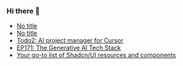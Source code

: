 ### Hi there 👋

<!-- daily.dev BOOKMARKS:START -->
- [No title](https://app.daily.dev/posts/slI8UexnV?utm_source=rss&utm_medium=bookmarks&utm_campaign=PnGboN99PhXCxFrWGGg2C)
- [No title](https://app.daily.dev/posts/zBlHXSKRt?utm_source=rss&utm_medium=bookmarks&utm_campaign=PnGboN99PhXCxFrWGGg2C)
- [Todo2: AI project manager for Cursor](https://app.daily.dev/posts/BjdKgqedq?utm_source=rss&utm_medium=bookmarks&utm_campaign=PnGboN99PhXCxFrWGGg2C)
- [EP171: The Generative AI Tech Stack](https://app.daily.dev/posts/kH6aEzhJc?utm_source=rss&utm_medium=bookmarks&utm_campaign=PnGboN99PhXCxFrWGGg2C)
- [Your go-to list of Shadcn/UI resources and components](https://app.daily.dev/posts/v6Wv2Jywm?utm_source=rss&utm_medium=bookmarks&utm_campaign=PnGboN99PhXCxFrWGGg2C)
<!-- daily.dev BOOKMARKS:END -->

<!--
**dinesh4monto/dinesh4monto** is a ✨ _special_ ✨ repository because its `README.md` (this file) appears on your GitHub profile.

Here are some ideas to get you started:

- 🔭 I’m currently working on ...
- 🌱 I’m currently learning ...
- 👯 I’m looking to collaborate on ...
- 🤔 I’m looking for help with ...
- 💬 Ask me about ...
- 📫 How to reach me: ...
- 😄 Pronouns: ...
- ⚡ Fun fact: ...
-->
